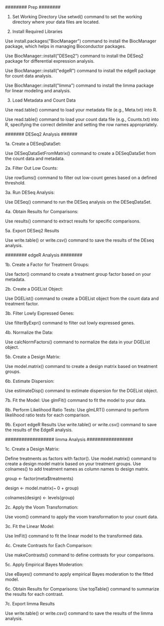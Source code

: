 ######## Prep ########
1. Set Working Directory
Use setwd() command to set the working directory where your data files are located.


2. Install Required Libraries
   
Use install.packages("BiocManager") command to install the BiocManager package, which helps in managing Bioconductor packages.

Use BiocManager::install("DESeq2") command to install the DESeq2 package for differential expression analysis.

Use BiocManager::install("edgeR") command to install the edgeR package for count data analysis.

Use BiocManager::install("limma") command to install the limma package for linear modeling and analysis.



3. Load Metadata and Count Data


Use read.table() command to load your metadata file (e.g., Meta.txt) into R.

Use read.table() command to load your count data file (e.g., Counts.txt) into R, specifying the correct delimiter and setting the row names appropriately.



####### DESeq2 Analysis ######

1a. Create a DESeqDataSet:

Use DESeqDataSetFromMatrix() command to create a DESeqDataSet from the count data and metadata.


2a. Filter Out Low Counts:

Use rowSums() command to filter out low-count genes based on a defined threshold.


3a. Run DESeq Analysis:

Use DESeq() command to run the DESeq analysis on the DESeqDataSet.


4a. Obtain Results for Comparisons:

Use results() command to extract results for specific comparisons.


5a. Export DESeq2 Results


Use write.table() or write.csv() command to save the results of the DEseq analysis.


######## edgeR Analysis ########


1b. Create a Factor for Treatment Groups:

Use factor() command to create a treatment group factor based on your metadata.


2b. Create a DGEList Object:

Use DGEList() command to create a DGEList object from the count data and treatment factor.


3b. Filter Lowly Expressed Genes:

Use filterByExpr() command to filter out lowly expressed genes.


4b. Normalize the Data:

Use calcNormFactors() command to normalize the data in your DGEList object.


5b. Create a Design Matrix:

Use model.matrix() command to create a design matrix based on treatment groups.


6b. Estimate Dispersion:

Use estimateDisp() command to estimate dispersion for the DGEList object.


7b. Fit the Model:
Use glmFit() command to fit the model to your data.


8b. Perform Likelihood Ratio Tests:
Use glmLRT() command to perform likelihood ratio tests for each comparison.


9b. Export edgeR Results
Use write.table() or write.csv() command to save the results of the EdgeR analysis.


################## limma Analysis #################

1c. Create a Design Matrix:

Define treatments as factors with factor(). 
Use model.matrix() command to create a design model matrix based on your treatment groups. 
Use colnames() to add treatment names as column names to design matrix.


group <- factor(meta$treatments)

design <- model.matrix(~ 0 + group)

colnames(design) <- levels(group)


2c. Apply the Voom Transformation:

Use voom() command to apply the voom transformation to your count data.


3c. Fit the Linear Model:

Use lmFit() command to fit the linear model to the transformed data.


4c. Create Contrasts for Each Comparison:

Use makeContrasts() command to define contrasts for your comparisons.


5c. Apply Empirical Bayes Moderation:

Use eBayes() command to apply empirical Bayes moderation to the fitted model.

6c. Obtain Results for Comparisons:
Use topTable() command to summarize the results for each contrast.

7c. Export limma Results

Use write.table() or write.csv() command to save the results of the limma analysis.
